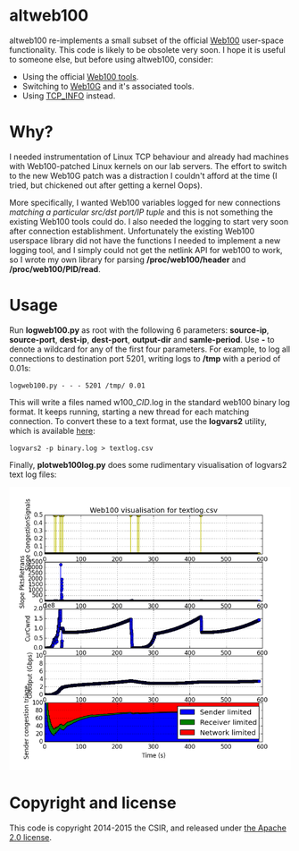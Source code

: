 # altweb100
altweb100 re-implements a small subset of the official [Web100](http://www.web100.org/) user-space functionality. This code is likely to be obsolete very soon. I hope it is useful to someone else, but before using altweb100, consider:

* Using the official [Web100 tools](http://www.web100.org/download/).
* Switching to [Web10G](http://www.web10g.org/) and it's associated tools.
* Using [TCP\_INFO](https://code.google.com/p/ndt/wiki/TCP_INFOvsWeb100Web10g) instead.

# Why?
I needed instrumentation of Linux TCP behaviour and already had machines with Web100-patched Linux kernels on our lab servers. The effort to switch to the new Web10G patch was a distraction I couldn't afford at the time (I tried, but chickened out after getting a kernel Oops).

More specifically, I wanted Web100 variables logged for new connections *matching a particular src/dst port/IP tuple* and this is not something the existing Web100 tools could do. I also needed the logging to start very soon after connection establishment. Unfortunately the existing Web100 userspace library did not have the functions I needed to implement a new logging tool, and I simply could not get the netlink API for web100 to work, so I wrote my own library for parsing **/proc/web100/header** and **/proc/web100/PID/read**.

# Usage
Run **logweb100.py** as root with the following 6 parameters: **source-ip**, **source-port**, **dest-ip**, **dest-port**, **output-dir** and **samle-period**. Use **-** to denote a wildcard for any of the first four parameters. For example, to log all connections to destination port 5201, writing logs to **/tmp** with a period of 0.01s:

```
logweb100.py - - - 5201 /tmp/ 0.01
```

This will write a files named w100\_*CID*.log in the standard web100 binary log format. It keeps running, starting a new thread for each matching connection. To convert these to a text format, use the **logvars2** utility, which is available [here](http://www.hep.man.ac.uk/u/stevek/public/logvars2/):

```
logvars2 -p binary.log > textlog.csv
```

Finally, **plotweb100log.py** does some rudimentary visualisation of logvars2 text log files:

![Example plotweb100log.py output](/screenshot.png?raw=true "Example plotweb100log.py output")

# Copyright and license
This code is copyright 2014-2015 the CSIR, and released under [the Apache 2.0 license](LICENSE).
